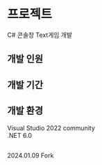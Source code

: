 # 프로젝트
C# 콘솔창 Text게임 개발

## 개발 인원


## 개발 기간


## 개발 환경
Visual Studio 2022 community  
.NET 6.0



##
2024.01.09 Fork
